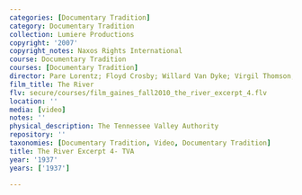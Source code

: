 ```yaml
---
categories: [Documentary Tradition]
category: Documentary Tradition
collection: Lumiere Productions
copyright: '2007'
copyright_notes: Naxos Rights International
course: Documentary Tradition
courses: [Documentary Tradition]
director: Pare Lorentz; Floyd Crosby; Willard Van Dyke; Virgil Thomson; Thomas Chalmers
film_title: The River
flv: secure/courses/film_gaines_fall2010_the_river_excerpt_4.flv
location: ''
media: [video]
notes: ''
physical_description: The Tennessee Valley Authority
repository: ''
taxonomies: [Documentary Tradition, Video, Documentary Tradition]
title: The River Excerpt 4- TVA
year: '1937'
years: ['1937']

---
```

